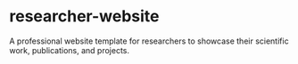 # researcher-website
A professional website template for researchers to showcase their scientific work, publications, and projects.
